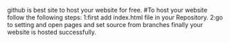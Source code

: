github is best site to host your website for free.
#To host your website follow the following steps:
1:first add index.html file in your Repository.
2:go to setting and open pages and set source from branches
finally your website is hosted successfully.
